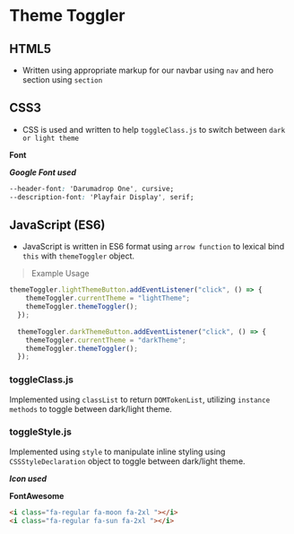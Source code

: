 # Theme Toggler

## HTML5

- Written using appropriate markup for our navbar using `nav` and hero section using `section`

## CSS3 

- CSS is used and written to help `toggleClass.js` to switch between `dark or light theme`

**Font** 

***Google Font used***

```css
--header-font: 'Darumadrop One', cursive;
--description-font: 'Playfair Display', serif;
```

## JavaScript (ES6) 

- JavaScript is written in ES6 format using `arrow function` to lexical bind `this` with `themeToggler` object.

> Example Usage

```javascript
themeToggler.lightThemeButton.addEventListener("click", () => {
    themeToggler.currentTheme = "lightTheme";
    themeToggler.themeToggler();
  });
  
  themeToggler.darkThemeButton.addEventListener("click", () => {
    themeToggler.currentTheme = "darkTheme";
    themeToggler.themeToggler();
  });
```

### **toggleClass.js**

Implemented using `classList` to return `DOMTokenList`, utilizing `instance methods` to toggle between dark/light theme.


### **toggleStyle.js**

Implemented using `style` to manipulate inline styling using `CSSStyleDeclaration` object to toggle between dark/light theme.


***Icon used***

**FontAwesome**

```html
<i class="fa-regular fa-moon fa-2xl "></i>
<i class="fa-regular fa-sun fa-2xl "></i>
```